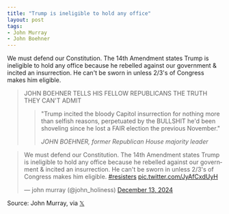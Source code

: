 ```yaml
---
title: "Trump is ineligible to hold any office"
layout: post
tags:
- John Murray
- John Boehner
---
```


We must defend our Constitution. The 14th Amendment  states Trump is ineligible to hold any office because he rebelled against our government & incited an insurrection. He can't be sworn in unless 2/3's of Congress makes him eligible.

> JOHN BOEHNER TELLS HIS FELLOW REPUBLICANS THE TRUTH THEY CAN'T ADMIT
>
>> "Trump incited the bloody Capitol insurrection for nothing more than selfish reasons, perpetuated by the BULLSHIT he'd been shoveling since he lost a FAIR election the previous November."
>>
>> <cite>JOHN BOEHNER, former Republican House majority leader</cite>

<blockquote class="twitter-tweet"><p lang="en" dir="ltr">We must defend our Constitution. The 14th Amendment states Trump is ineligible to hold any office because he rebelled against our government &amp; incited an insurrection. He can&#39;t be sworn in unless 2/3&#39;s of Congress makes him eligible. <a href="https://twitter.com/hashtag/resisters?src=hash&amp;ref_src=twsrc%5Etfw">#resisters</a> <a href="https://t.co/JyAfCxdUyH">pic.twitter.com/JyAfCxdUyH</a></p>&mdash; john murray (@john_holiness) <a href="https://twitter.com/john_holiness/status/1867603653168689441?ref_src=twsrc%5Etfw">December 13, 2024</a></blockquote> <script async src="https://platform.twitter.com/widgets.js" charset="utf-8"></script>

Source: John Murray, via [𝕏](https://x.com)
